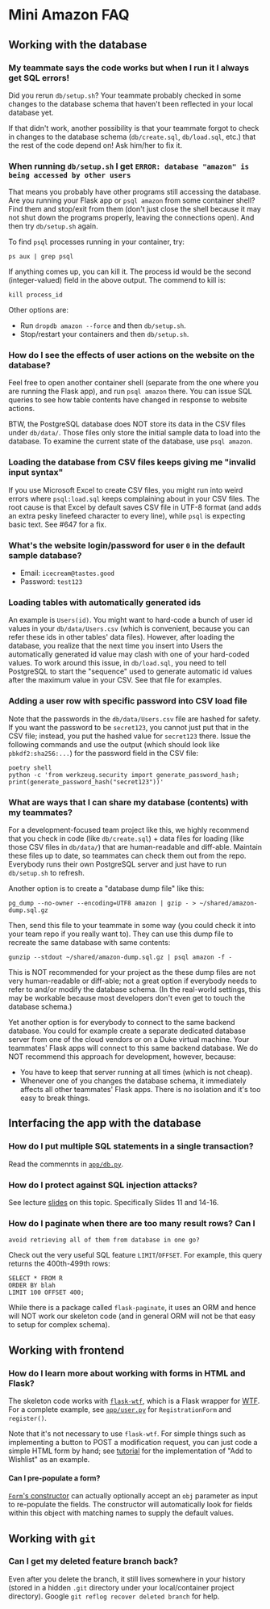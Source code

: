 # Mini Amazon FAQ

## Working with the database

### My teammate says the code works but when I run it I always get SQL errors!

Did you rerun `db/setup.sh`?  Your teammate probably checked in some
changes to the database schema that haven't been reflected in your
local database yet.

If that didn't work, another possibility is that your teammate forgot
to check in changes to the database schema (`db/create.sql`,
`db/load.sql`, etc.) that the rest of the code depend on!  Ask him/her
to fix it.

### When running `db/setup.sh` I get `ERROR: database "amazon" is being accessed by other users`

That means you probably have other programs still accessing the
database.  Are you running your Flask app or `psql amazon` from some
container shell?  Find them and stop/exit from them (don't just close
the shell because it may not shut down the programs properly, leaving
the connections open).  And then try `db/setup.sh` again.

To find `psql` processes running in your container, try:
```
ps aux | grep psql
```
If anything comes up, you can kill it.  The process id would be the
second (integer-valued) field in the above output. The commend to kill
is:
```
kill process_id
```

Other options are:
* Run `dropdb amazon --force` and then `db/setup.sh`.
* Stop/restart your containers and then `db/setup.sh`.

### How do I see the effects of user actions on the website on the database?

Feel free to open another container shell (separate from the one where
you are running the Flask app), and run `psql amazon` there.  You can
issue SQL queries to see how table contents have changed in response
to website actions.

BTW, the PostgreSQL database does NOT store its data in the CSV files
under `db/data/`.  Those files only store the initial sample data to
load into the database.  To examine the current state of the database,
use `psql amazon`.

### Loading the database from CSV files keeps giving me "invalid input syntax"

If you use Microsoft Excel to create CSV files, you might run into
weird errors where `psql:load.sql` keeps complaining about in your CSV
files.  The root cause is that Excel by default saves CSV file in
UTF-8 format (and adds an extra pesky linefeed character to every
line), while `psql` is expecting basic text. See #647 for a fix.

### What's the website login/password for user `0` in the default sample database?

* Email: `icecream@tastes.good`
* Password: `test123`

### Loading tables with automatically generated ids

An example is `Users(id)`.  You might want to hard-code a bunch of
user id values in your `db/data/Users.csv` (which is convenient,
because you can refer these ids in other tables' data files).
However, after loading the database, you realize that the next time
you insert into Users the automatically generated id value may clash
with one of your hard-coded values.  To work around this issue, in
`db/load.sql`, you need to tell PostgreSQL to start the "sequence"
used to generate automatic id values after the maximum value in your
CSV.  See that file for examples.

### Adding a user row with specific password into CSV load file

Note that the passwords in the `db/data/Users.csv` file are hashed for
safety.  If you want the password to be `secret123`, you cannot just
put that in the CSV file; instead, you put the hashed value for
`secret123` there.  Issue the following commands and use the output
(which should look like `pbkdf2:sha256:...`) for the password field in
the CSV file:
```
poetry shell
python -c 'from werkzeug.security import generate_password_hash; print(generate_password_hash("secret123"))'
```

### What are ways that I can share my database (contents) with my teammates?

For a development-focused team project like this, we highly recommend
that you check in code (like `db/create.sql`) + data files for loading
(like those CSV files in `db/data/`) that are human-readable and
diff-able.  Maintain these files up to date, so teammates can check
them out from the repo.  Everybody runs their own PostgreSQL server
and just have to run `db/setup.sh` to refresh.

Another option is to create a "database dump file" like this:
```
pg_dump --no-owner --encoding=UTF8 amazon | gzip - > ~/shared/amazon-dump.sql.gz
```
Then, send this file to your teammate in some way (you could check it
into your team repo if you really want to). They can use this dump
file to recreate the same database with same contents:
```
gunzip --stdout ~/shared/amazon-dump.sql.gz | psql amazon -f -
```
This is NOT recommended for your project as the these dump files are
not very human-readable or diff-able; not a great option if everybody
needs to refer to and/or modify the database schema.  (In the
real-world settings, this may be workable because most developers
don't even get to touch the database schema.)

Yet another option is for everybody to connect to the same backend
database.  You could for example create a separate dedicated database
server from one of the cloud vendors or on a Duke virtual machine.
Your teammates' Flask apps will connect to this same backend database.
We do NOT recommend this approach for development, however, because:
* You have to keep that server running at all times (which is not
  cheap).
* Whenever one of you changes the database schema, it immediately
  affects all other teammates' Flask apps.  There is no isolation and
  it's too easy to break things.

## Interfacing the app with the database

### How do I put multiple SQL statements in a single transaction?

Read the commennts in
[`app/db.py`](https://gitlab.oit.duke.edu/compsci316/mini-amazon-skeleton/-/blob/main/app/db.py).

### How do I protect against SQL injection attacks?

See lecture
[slides](https://courses.cs.duke.edu/fall23/compsci316d/lectures/09-sql-prog.pdf)
on this topic.  Specifically Slides 11 and 14-16.

### How do I paginate when there are too many result rows?  Can I
    avoid retrieving all of them from database in one go?

Check out the very useful SQL feature `LIMIT`/`OFFSET`. For example,
this query returns the 400th-499th rows:
```
SELECT * FROM R
ORDER BY blah
LIMIT 100 OFFSET 400;
```

While there is a package called `flask-paginate`, it uses an ORM and
hence will NOT work our skeleton code (and in general ORM will not be
that easy to setup for complex schema).

## Working with frontend

### How do I learn more about working with forms in HTML and Flask?

The skeleton code works with
[`flask-wtf`](https://flask-wtf.readthedocs.io/en/1.2.x/), which is a
Flask wrapper for [WTF](https://wtforms.readthedocs.io/en/3.0.x/).
For a complete example, see
[`app/user.py`](https://gitlab.oit.duke.edu/compsci316/mini-amazon-skeleton/-/blob/main/app/users.py)
for `RegistrationForm` and `register()`.

Note that it's not necessary to use `flask-wtf`.  For simple things
such as implementing a button to POST a modification request, you can
just code a simple HTML form by hand; see
[tutorial](https://gitlab.oit.duke.edu/compsci316/mini-amazon-skeleton/-/blob/main/TUTORIAL.md)
for the implementation of "Add to Wishlist" as an example.

#### Can I pre-populate a form?

[`Form`'s constructor](https://wtforms.readthedocs.io/en/3.0.x/forms/)
can actually optionally accept an `obj` parameter as input to
re-populate the fields.  The constructor will automatically look for
fields within this object with matching names to supply the default
values.

## Working with `git`

### Can I get my deleted feature branch back?

Even after you delete the branch, it still lives somewhere in your
history (stored in a hidden `.git` directory under your
local/container project directory).  Google `git reflog recover
deleted branch` for help.

